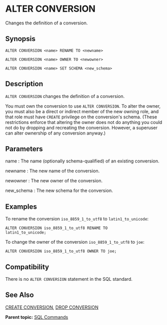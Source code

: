 # ALTER CONVERSION 

Changes the definition of a conversion.

## <a id="section2"></a>Synopsis 

``` {#sql_command_synopsis}
ALTER CONVERSION <name> RENAME TO <newname>

ALTER CONVERSION <name> OWNER TO <newowner>

ALTER CONVERSION <name> SET SCHEMA <new_schema>

```

## <a id="section3"></a>Description 

`ALTER CONVERSION` changes the definition of a conversion.

You must own the conversion to use `ALTER CONVERSION`. To alter the owner, you must also be a direct or indirect member of the new owning role, and that role must have `CREATE` privilege on the conversion's schema. \(These restrictions enforce that altering the owner does not do anything you could not do by dropping and recreating the conversion. However, a superuser can alter ownership of any conversion anyway.\)

## <a id="section4"></a>Parameters 

name
:   The name \(optionally schema-qualified\) of an existing conversion.

newname
:   The new name of the conversion.

newowner
:   The new owner of the conversion.

new\_schema
:   The new schema for the conversion.

## <a id="section5"></a>Examples 

To rename the conversion `iso_8859_1_to_utf8` to `latin1_to_unicode`:

```
ALTER CONVERSION iso_8859_1_to_utf8 RENAME TO 
latin1_to_unicode;
```

To change the owner of the conversion `iso_8859_1_to_utf8` to `joe`:

```
ALTER CONVERSION iso_8859_1_to_utf8 OWNER TO joe;
```

## <a id="section6"></a>Compatibility 

There is no `ALTER CONVERSION` statement in the SQL standard.

## <a id="section7"></a>See Also 

[CREATE CONVERSION](CREATE_CONVERSION.html), [DROP CONVERSION](DROP_CONVERSION.html)

**Parent topic:** [SQL Commands](../sql_commands/sql_ref.html)

